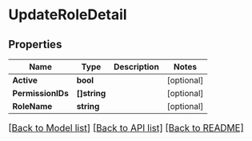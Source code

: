 # UpdateRoleDetail

## Properties

Name | Type | Description | Notes
------------ | ------------- | ------------- | -------------
**Active** | **bool** |  | [optional] 
**PermissionIDs** | **[]string** |  | [optional] 
**RoleName** | **string** |  | [optional] 

[[Back to Model list]](../README.md#documentation-for-models) [[Back to API list]](../README.md#documentation-for-api-endpoints) [[Back to README]](../README.md)

<style>
     p, ul, ol, li { font-size: 18px !important;}
</style>


